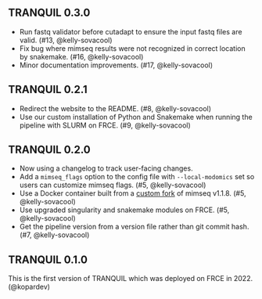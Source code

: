 ## TRANQUIL 0.3.0

- Run fastq validator before cutadapt to ensure the input fastq files are valid. (#13, @kelly-sovacool)
- Fix bug where mimseq results were not recognized in correct location by snakemake. (#16, @kelly-sovacool)
- Minor documentation improvements. (#17, @kelly-sovacool)

## TRANQUIL 0.2.1

- Redirect the website to the README. (#8, @kelly-sovacool)
- Use our custom installation of Python and Snakemake when running the pipeline with SLURM on FRCE. (#9, @kelly-sovacool)

## TRANQUIL 0.2.0

- Now using a changelog to track user-facing changes.
- Add a `mimseq_flags` option to the config file with `--local-modomics` set so users can customize mimseq flags. (#5, @kelly-sovacool)
- Use a Docker container built from a [custom fork](https://github.com/CCBR/mim-tRNAseq/tree/docker_v1.1.8) of mimseq v1.1.8. (#5, @kelly-sovacool)
- Use upgraded singularity and snakemake modules on FRCE. (#5, @kelly-sovacool)
- Get the pipeline version from a version file rather than git commit hash. (#7, @kelly-sovacool)

## TRANQUIL 0.1.0

This is the first version of TRANQUIL which was deployed on FRCE in 2022. (@kopardev)
